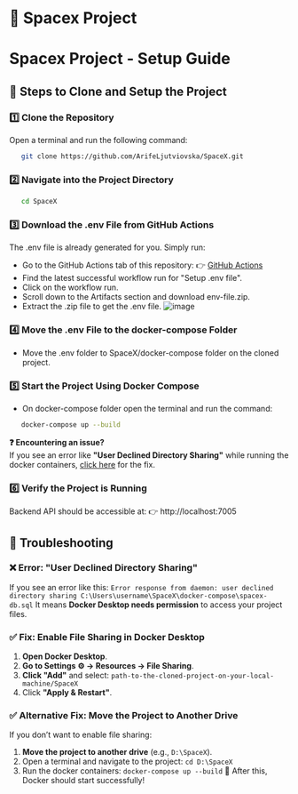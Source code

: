 # 🚀 Spacex Project

#  Spacex Project - Setup Guide

## **📌 Steps to Clone and Setup the Project**
### **1️⃣ Clone the Repository**
Open a terminal and run the following command:
```sh
   git clone https://github.com/ArifeLjutviovska/SpaceX.git
   ```

### **2️⃣ Navigate into the Project Directory**
```sh
   cd SpaceX
   ```
### **3️⃣ Download the .env File from GitHub Actions**
The .env file is already generated for you. Simply run:
  - Go to the GitHub Actions tab of this repository:
     👉 [GitHub Actions](https://github.com/ArifeLjutviovska/SpaceX/actions/runs/13037430880)
  - Find the latest successful workflow run for "Setup .env file".
  - Click on the workflow run.
  - Scroll down to the Artifacts section and download env-file.zip.
  - Extract the .zip file to get the .env file.
   ![image](https://github.com/user-attachments/assets/7e6b4b4b-78aa-4159-8462-ccae2297e2b3)

### **4️⃣ Move the .env File to the docker-compose Folder**
  - Move the .env folder to SpaceX/docker-compose folder on the cloned project.

### **5️⃣ Start the Project Using Docker Compose**
- On docker-compose folder open the terminal and run the command:
```sh
   docker-compose up --build
   ```

**❓ Encountering an issue?**  
If you see an error like **"User Declined Directory Sharing"** while running the docker containers, [click here](#troubleshooting) for the fix.

### **6️⃣ Verify the Project is Running**
Backend API should be accessible at:
👉 http://localhost:7005



## 🚨 Troubleshooting
### ❌ **Error: "User Declined Directory Sharing"**
If you see an error like this:
 ```Error response from daemon: user declined directory sharing C:\Users\username\SpaceX\docker-compose\spacex-db.sql```
It means **Docker Desktop needs permission** to access your project files.

### ✅ **Fix: Enable File Sharing in Docker Desktop**
1. **Open Docker Desktop**.
2. **Go to Settings ⚙ → Resources → File Sharing**.
3. **Click "Add"** and select: ```path-to-the-cloned-project-on-your-local-machine/SpaceX```
4. Click **"Apply & Restart"**.

### ✅ **Alternative Fix: Move the Project to Another Drive**
If you don’t want to enable file sharing:
1. **Move the project to another drive** (e.g., `D:\SpaceX`).
2. Open a terminal and navigate to the project:
```cd D:\SpaceX```
3. Run the docker containers:
   ```docker-compose up --build```
🚀 After this, Docker should start successfully!

